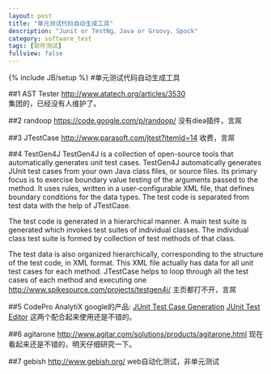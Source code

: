 ```yaml
---
layout: post
title: "单元测试代码自动生成工具"
description: "Junit or TestNg、Java or Groovy、Spock"
category: software_test
tags: [软件测试]
fullview: false
---
```


{% include JB/setup %}
#单元测试代码自动生成工具

##1 AST Tester
<http://www.atatech.org/articles/3530>  
集团的，已经没有人维护了。

##2 randoop
<https://code.google.com/p/randoop/>
没有diea插件，言屌

##3 JTestCase
<http://www.parasoft.com/jtest?itemId=14>
收费，言屌

##4 TestGen4J
TestGen4J is a collection of open-source tools that automatically generates unit test cases. TestGen4J automatically generates JUnit test cases from your own Java class files, or source files. Its primary focus is to exercise boundary value testing of the arguments passed to the method. It uses rules, written in a user-configurable XML file, that defines boundary conditions for the data types. The test code is separated from test data with the help of JTestCase.

The test code is generated in a hierarchical manner. A main test suite is generated which invokes test suites of individual classes. The individual class test suite is formed by collection of test methods of that class.

The test data is also organized hierarchically, corresponding to the structure of the test code, in XML format. This XML file actually has data for all unit test cases for each method. JTestCase helps to loop through all the test cases of each method and executing one
<http://www.spikesource.com/projects/testgen4j/>
主页都打不开，言屌

##5 CodePro AnalytiX
google的产品:
[JUnit Test Case Generation](https://developers.google.com/java-dev-tools/codepro/doc/features/junit/test_case_generation#InvokingTestGenerator)
[JUnit Test Editor](https://developers.google.com/java-dev-tools/codepro/doc/features/juniteditor/junit_testeditor)
这两个配合起来使用还是不错的。

##6 agitarone
<http://www.agitar.com/solutions/products/agitarone.html>
现在看起来还是不错的，明天仔细研究一下。

##7 gebish
<http://www.gebish.org/>
web自动化测试，非单元测试

  
